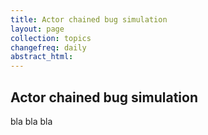 ```yaml
---
title: Actor chained bug simulation 
layout: page
collection: topics
changefreq: daily
abstract_html:
---
```


## Actor chained bug simulation

bla bla bla
